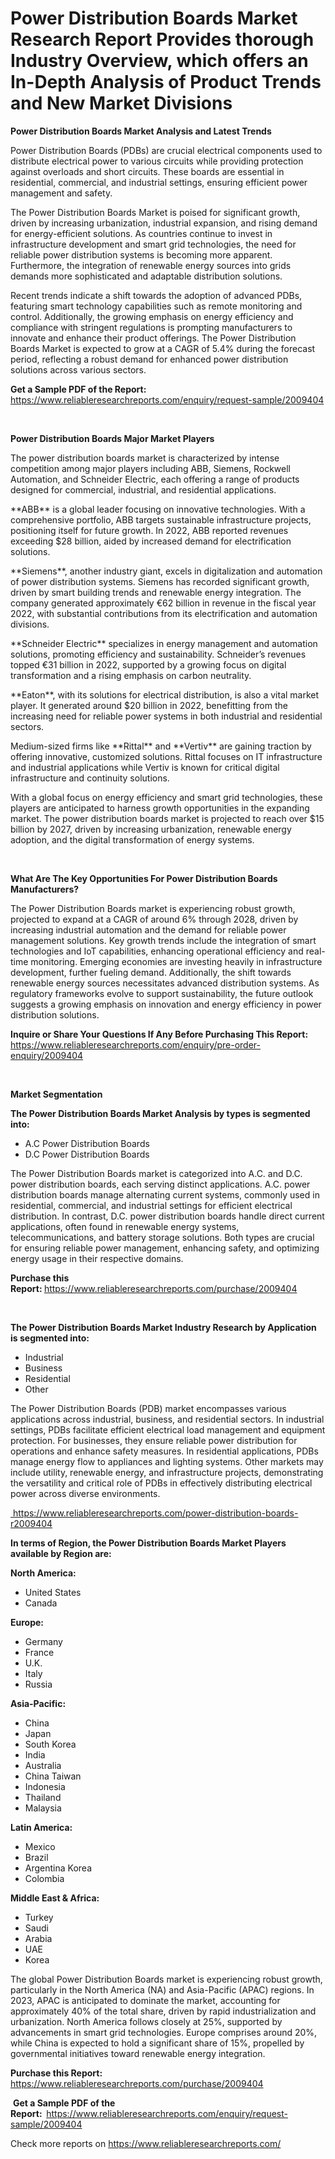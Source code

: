 <p><h1>Power Distribution Boards Market Research Report Provides thorough Industry Overview, which offers an In-Depth Analysis of Product Trends and New Market Divisions</h1></p><p><strong>Power Distribution Boards Market Analysis and Latest Trends</strong></p>
<p><p>Power Distribution Boards (PDBs) are crucial electrical components used to distribute electrical power to various circuits while providing protection against overloads and short circuits. These boards are essential in residential, commercial, and industrial settings, ensuring efficient power management and safety.</p><p>The Power Distribution Boards Market is poised for significant growth, driven by increasing urbanization, industrial expansion, and rising demand for energy-efficient solutions. As countries continue to invest in infrastructure development and smart grid technologies, the need for reliable power distribution systems is becoming more apparent. Furthermore, the integration of renewable energy sources into grids demands more sophisticated and adaptable distribution solutions.</p><p>Recent trends indicate a shift towards the adoption of advanced PDBs, featuring smart technology capabilities such as remote monitoring and control. Additionally, the growing emphasis on energy efficiency and compliance with stringent regulations is prompting manufacturers to innovate and enhance their product offerings. The Power Distribution Boards Market is expected to grow at a CAGR of 5.4% during the forecast period, reflecting a robust demand for enhanced power distribution solutions across various sectors.</p></p>
<p><strong>Get a Sample PDF of the Report:&nbsp;</strong> <a href="https://www.reliableresearchreports.com/enquiry/request-sample/2009404?utm_campaign=3093&utm_medium=2&utm_source=Github&utm_content=ia&utm_term=10042025&utm_id=power-distribution-boards">https://www.reliableresearchreports.com/enquiry/request-sample/2009404</a></p>
<p>&nbsp;</p>
<p><strong>Power Distribution Boards Major Market Players</strong></p>
<p><p>The power distribution boards market is characterized by intense competition among major players including ABB, Siemens, Rockwell Automation, and Schneider Electric, each offering a range of products designed for commercial, industrial, and residential applications.</p><p>**ABB** is a global leader focusing on innovative technologies. With a comprehensive portfolio, ABB targets sustainable infrastructure projects, positioning itself for future growth. In 2022, ABB reported revenues exceeding $28 billion, aided by increased demand for electrification solutions.</p><p>**Siemens**, another industry giant, excels in digitalization and automation of power distribution systems. Siemens has recorded significant growth, driven by smart building trends and renewable energy integration. The company generated approximately €62 billion in revenue in the fiscal year 2022, with substantial contributions from its electrification and automation divisions.</p><p>**Schneider Electric** specializes in energy management and automation solutions, promoting efficiency and sustainability. Schneider’s revenues topped €31 billion in 2022, supported by a growing focus on digital transformation and a rising emphasis on carbon neutrality.</p><p>**Eaton**, with its solutions for electrical distribution, is also a vital market player. It generated around $20 billion in 2022, benefitting from the increasing need for reliable power systems in both industrial and residential sectors.</p><p>Medium-sized firms like **Rittal** and **Vertiv** are gaining traction by offering innovative, customized solutions. Rittal focuses on IT infrastructure and industrial applications while Vertiv is known for critical digital infrastructure and continuity solutions.</p><p>With a global focus on energy efficiency and smart grid technologies, these players are anticipated to harness growth opportunities in the expanding market. The power distribution boards market is projected to reach over $15 billion by 2027, driven by increasing urbanization, renewable energy adoption, and the digital transformation of energy systems.</p></p>
<p>&nbsp;</p>
<p><strong>What Are The Key Opportunities For Power Distribution Boards Manufacturers?</strong></p>
<p><p>The Power Distribution Boards market is experiencing robust growth, projected to expand at a CAGR of around 6% through 2028, driven by increasing industrial automation and the demand for reliable power management solutions. Key growth trends include the integration of smart technologies and IoT capabilities, enhancing operational efficiency and real-time monitoring. Emerging economies are investing heavily in infrastructure development, further fueling demand. Additionally, the shift towards renewable energy sources necessitates advanced distribution systems. As regulatory frameworks evolve to support sustainability, the future outlook suggests a growing emphasis on innovation and energy efficiency in power distribution solutions.</p></p>
<p><strong>Inquire or Share Your Questions If Any Before Purchasing This Report:</strong> <a href="https://www.reliableresearchreports.com/enquiry/pre-order-enquiry/2009404?utm_campaign=3093&utm_medium=2&utm_source=Github&utm_content=ia&utm_term=10042025&utm_id=power-distribution-boards">https://www.reliableresearchreports.com/enquiry/pre-order-enquiry/2009404</a></p>
<p>&nbsp;</p>
<p><strong>Market Segmentation</strong></p>
<p><strong>The Power Distribution Boards Market Analysis by types is segmented into:</strong></p>
<p><ul><li>A.C Power Distribution Boards</li><li>D.C Power Distribution Boards</li></ul></p>
<p><p>The Power Distribution Boards market is categorized into A.C. and D.C. power distribution boards, each serving distinct applications. A.C. power distribution boards manage alternating current systems, commonly used in residential, commercial, and industrial settings for efficient electrical distribution. In contrast, D.C. power distribution boards handle direct current applications, often found in renewable energy systems, telecommunications, and battery storage solutions. Both types are crucial for ensuring reliable power management, enhancing safety, and optimizing energy usage in their respective domains.</p></p>
<p><strong>Purchase this Report:&nbsp;</strong><a href="https://www.reliableresearchreports.com/purchase/2009404?utm_campaign=3093&utm_medium=2&utm_source=Github&utm_content=ia&utm_term=10042025&utm_id=power-distribution-boards">https://www.reliableresearchreports.com/purchase/2009404</a></p>
<p>&nbsp;</p>
<p><strong>The Power Distribution Boards Market Industry Research by Application is segmented into:</strong></p>
<p><ul><li>Industrial</li><li>Business</li><li>Residential</li><li>Other</li></ul></p>
<p><p>The Power Distribution Boards (PDB) market encompasses various applications across industrial, business, and residential sectors. In industrial settings, PDBs facilitate efficient electrical load management and equipment protection. For businesses, they ensure reliable power distribution for operations and enhance safety measures. In residential applications, PDBs manage energy flow to appliances and lighting systems. Other markets may include utility, renewable energy, and infrastructure projects, demonstrating the versatility and critical role of PDBs in effectively distributing electrical power across diverse environments.</p></p>
<p><a href="https://www.reliableresearchreports.com/power-distribution-boards-r2009404?utm_campaign=3093&utm_medium=2&utm_source=Github&utm_content=ia&utm_term=10042025&utm_id=power-distribution-boards">&nbsp;https://www.reliableresearchreports.com/power-distribution-boards-r2009404</a></p>
<p><strong>In terms of Region, the Power Distribution Boards Market Players available by Region are:</strong></p>
<p>
    <p> <strong> North America: </strong>
        <ul>
            <li>United States</li>
            <li>Canada</li>
        </ul>
        </p> 
    <p> <strong> Europe: </strong>
        <ul>
            <li>Germany</li>
            <li>France</li>
            <li>U.K.</li>
            <li>Italy</li>
            <li>Russia</li>
        </ul>
        </p> 
    <p> <strong> Asia-Pacific: </strong>
        <ul>
            <li>China</li>
            <li>Japan</li>
            <li>South Korea</li>
            <li>India</li>
            <li>Australia</li>
            <li>China Taiwan</li>
            <li>Indonesia</li>
            <li>Thailand</li>
            <li>Malaysia</li>
        </ul>
        </p> 
    <p> <strong> Latin America: </strong>
        <ul>
            <li>Mexico</li>
            <li>Brazil</li>
            <li>Argentina Korea</li>
            <li>Colombia</li>
        </ul>
        </p> 
    <p> <strong> Middle East & Africa: </strong>
        <ul>
            <li>Turkey</li>
            <li>Saudi</li>
            <li>Arabia</li>
            <li>UAE</li>
            <li>Korea</li>
        </ul>
    </p>
    </p>
<p><p>The global Power Distribution Boards market is experiencing robust growth, particularly in the North America (NA) and Asia-Pacific (APAC) regions. In 2023, APAC is anticipated to dominate the market, accounting for approximately 40% of the total share, driven by rapid industrialization and urbanization. North America follows closely at 25%, supported by advancements in smart grid technologies. Europe comprises around 20%, while China is expected to hold a significant share of 15%, propelled by governmental initiatives toward renewable energy integration.</p></p>
<p><strong>Purchase this Report: </strong><a href="https://www.reliableresearchreports.com/purchase/2009404?utm_campaign=3093&utm_medium=2&utm_source=Github&utm_content=ia&utm_term=10042025&utm_id=power-distribution-boards">https://www.reliableresearchreports.com/purchase/2009404</a></p>
<p>&nbsp;<strong>Get a Sample PDF of the Report:&nbsp;&nbsp;</strong><a href="https://www.reliableresearchreports.com/enquiry/request-sample/2009404?utm_campaign=3093&utm_medium=2&utm_source=Github&utm_content=ia&utm_term=10042025&utm_id=power-distribution-boards">https://www.reliableresearchreports.com/enquiry/request-sample/2009404</a></p>
<p><strong></strong></p>
<p>Check more reports on <a href="https://www.reliableresearchreports.com/?utm_campaign=3093&utm_medium=2&utm_source=Github&utm_content=ia&utm_term=10042025&utm_id=power-distribution-boards">https://www.reliableresearchreports.com/</a></p>